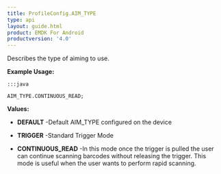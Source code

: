```yaml
---
title: ProfileConfig.AIM_TYPE
type: api
layout: guide.html
product: EMDK For Android
productversion: '4.0'
---
```



Describes the type of aiming to use. 
  
 

**Example Usage:**
	
	:::java
	
	AIM_TYPE.CONTINUOUS_READ;
	


**Values:**

* **DEFAULT** -Default AIM_TYPE configured on the device

* **TRIGGER** -Standard Trigger Mode

* **CONTINUOUS_READ** -In this mode once the trigger is pulled the user can continue scanning barcodes without releasing the trigger. This mode is useful when the user wants to perform rapid scanning.









